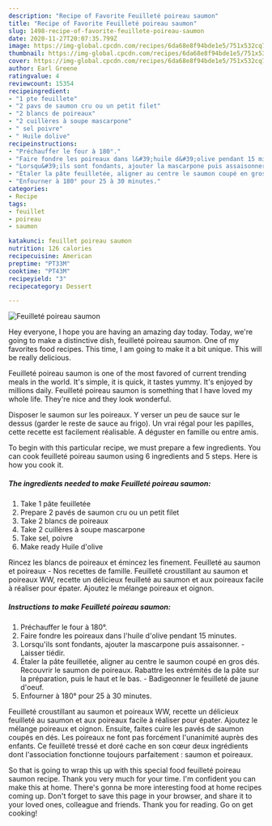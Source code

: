 ```yaml
---
description: "Recipe of Favorite Feuilleté poireau saumon"
title: "Recipe of Favorite Feuilleté poireau saumon"
slug: 1498-recipe-of-favorite-feuillete-poireau-saumon
date: 2020-11-27T20:07:35.799Z
image: https://img-global.cpcdn.com/recipes/6da68e8f94bde1e5/751x532cq70/feuillete-poireau-saumon-photo-principale-de-la-recette.jpg
thumbnail: https://img-global.cpcdn.com/recipes/6da68e8f94bde1e5/751x532cq70/feuillete-poireau-saumon-photo-principale-de-la-recette.jpg
cover: https://img-global.cpcdn.com/recipes/6da68e8f94bde1e5/751x532cq70/feuillete-poireau-saumon-photo-principale-de-la-recette.jpg
author: Earl Greene
ratingvalue: 4
reviewcount: 15354
recipeingredient:
- "1 pte feuillete"
- "2 pavs de saumon cru ou un petit filet"
- "2 blancs de poireaux"
- "2 cuillères à soupe mascarpone"
- " sel poivre"
- " Huile dolive"
recipeinstructions:
- "Préchauffer le four à 180°."
- "Faire fondre les poireaux dans l&#39;huile d&#39;olive pendant 15 minutes."
- "Lorsqu&#39;ils sont fondants, ajouter la mascarpone puis assaisonner.  Laisser tiédir."
- "Étaler la pâte feuilletée, aligner au centre le saumon coupé en gros dés. Recouvrir le saumon de poireaux. Rabattre les extrémités de la pâte sur la préparation, puis le haut et le bas. Badigeonner le feuilleté de jaune d&#39;oeuf."
- "Enfourner à 180° pour 25 à 30 minutes."
categories:
- Recipe
tags:
- feuillet
- poireau
- saumon

katakunci: feuillet poireau saumon 
nutrition: 126 calories
recipecuisine: American
preptime: "PT33M"
cooktime: "PT43M"
recipeyield: "3"
recipecategory: Dessert

---
```



![Feuilleté poireau saumon](https://img-global.cpcdn.com/recipes/6da68e8f94bde1e5/751x532cq70/feuillete-poireau-saumon-photo-principale-de-la-recette.jpg)

Hey everyone, I hope you are having an amazing day today. Today, we're going to make a distinctive dish, feuilleté poireau saumon. One of my favorites food recipes. This time, I am going to make it a bit unique. This will be really delicious.

Feuilleté poireau saumon is one of the most favored of current trending meals in the world. It's simple, it is quick, it tastes yummy. It's enjoyed by millions daily. Feuilleté poireau saumon is something that I have loved my whole life. They're nice and they look wonderful.

Disposer le saumon sur les poireaux. Y verser un peu de sauce sur le dessus (garder le reste de sauce au frigo). Un vrai régal pour les papilles, cette recette est facilement réalisable. A déguster en famille ou entre amis.


To begin with this particular recipe, we must prepare a few ingredients. You can cook feuilleté poireau saumon using 6 ingredients and 5 steps. Here is how you cook it.

<!--inarticleads1-->

##### The ingredients needed to make Feuilleté poireau saumon:

1. Take 1 pâte feuilletée
1. Prepare 2 pavés de saumon cru ou un petit filet
1. Take 2 blancs de poireaux
1. Take 2 cuillères à soupe mascarpone
1. Take  sel, poivre
1. Make ready  Huile d&#39;olive


Rincez les blancs de poireaux et émincez les finement. Feuilleté au saumon et poireaux - Nos recettes de famille. Feuilleté croustillant au saumon et poireaux WW, recette un délicieux feuilleté au saumon et aux poireaux facile à réaliser pour épater. Ajoutez le mélange poireaux et oignon. 

<!--inarticleads2-->

##### Instructions to make Feuilleté poireau saumon:

1. Préchauffer le four à 180°.
1. Faire fondre les poireaux dans l&#39;huile d&#39;olive pendant 15 minutes.
1. Lorsqu&#39;ils sont fondants, ajouter la mascarpone puis assaisonner.  - Laisser tiédir.
1. Étaler la pâte feuilletée, aligner au centre le saumon coupé en gros dés. Recouvrir le saumon de poireaux. Rabattre les extrémités de la pâte sur la préparation, puis le haut et le bas. - Badigeonner le feuilleté de jaune d&#39;oeuf.
1. Enfourner à 180° pour 25 à 30 minutes.


Feuilleté croustillant au saumon et poireaux WW, recette un délicieux feuilleté au saumon et aux poireaux facile à réaliser pour épater. Ajoutez le mélange poireaux et oignon. Ensuite, faites cuire les pavés de saumon coupés en dés. Les poireaux ne font pas forcément l&#39;unanimité auprès des enfants. Ce feuilleté tressé et doré cache en son cœur deux ingrédients dont l&#39;association fonctionne toujours parfaitement : saumon et poireaux. 

So that is going to wrap this up with this special food feuilleté poireau saumon recipe. Thank you very much for your time. I'm confident you can make this at home. There's gonna be more interesting food at home recipes coming up. Don't forget to save this page in your browser, and share it to your loved ones, colleague and friends. Thank you for reading. Go on get cooking!
